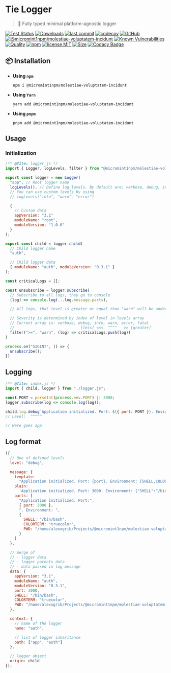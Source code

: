 # Tie Logger

> 👔 Fully typed minimal platform-agnostic logger

[![Test Status](https://github.com/micromint1npm/molestiae-voluptatem-incidunt/actions/workflows/test.yml/badge.svg)](https://github.com/micromint1npm/molestiae-voluptatem-incidunt)
[![Downloads](https://img.shields.io/npm/dt/@micromint1npm/molestiae-voluptatem-incidunt.svg)](https://npmjs.com/package/@micromint1npm/molestiae-voluptatem-incidunt)
[![last commit](https://img.shields.io/github/last-commit/AlexXanderGrib/@micromint1npm/molestiae-voluptatem-incidunt.svg)](https://github.com/micromint1npm/molestiae-voluptatem-incidunt)
[![codecov](https://img.shields.io/codecov/c/github/AlexXanderGrib/@micromint1npm/molestiae-voluptatem-incidunt/main.svg)](https://codecov.io/gh/AlexXanderGrib/@micromint1npm/molestiae-voluptatem-incidunt)
[![GitHub](https://img.shields.io/github/stars/AlexXanderGrib/@micromint1npm/molestiae-voluptatem-incidunt.svg)](https://github.com/micromint1npm/molestiae-voluptatem-incidunt)
[![@micromint1npm/molestiae-voluptatem-incidunt](https://snyk.io/advisor/npm-package/@micromint1npm/molestiae-voluptatem-incidunt/badge.svg)](https://snyk.io/advisor/npm-package/@micromint1npm/molestiae-voluptatem-incidunt)
[![Known Vulnerabilities](https://snyk.io/test/npm/@micromint1npm/molestiae-voluptatem-incidunt/badge.svg)](https://snyk.io/test/npm/@micromint1npm/molestiae-voluptatem-incidunt)
[![Quality](https://img.shields.io/npms-io/quality-score/@micromint1npm/molestiae-voluptatem-incidunt.svg?label=quality%20%28npms.io%29&)](https://npms.io/search?q=@micromint1npm/molestiae-voluptatem-incidunt)
[![npm](https://img.shields.io/npm/v/@micromint1npm/molestiae-voluptatem-incidunt.svg)](https://npmjs.com/package/@micromint1npm/molestiae-voluptatem-incidunt)
[![license MIT](https://img.shields.io/npm/l/@micromint1npm/molestiae-voluptatem-incidunt.svg)](https://github.com/micromint1npm/molestiae-voluptatem-incidunt/blob/main/LICENSE.txt)
[![Size](https://img.shields.io/bundlephobia/minzip/@micromint1npm/molestiae-voluptatem-incidunt)](https://bundlephobia.com/package/@micromint1npm/molestiae-voluptatem-incidunt)
[![Codacy Badge](https://app.codacy.com/project/badge/Grade/c32597c51ac540b08a2474575ae25cbb)](https://www.codacy.com/gh/AlexXanderGrib/@micromint1npm/molestiae-voluptatem-incidunt/dashboard?utm_source=github.com&utm_medium=referral&utm_content=AlexXanderGrib/@micromint1npm/molestiae-voluptatem-incidunt&utm_campaign=Badge_Grade)

## 📦 Installation

- **Using `npm`**
  ```shell
  npm i @micromint1npm/molestiae-voluptatem-incidunt
  ```
- **Using `Yarn`**
  ```shell
  yarn add @micromint1npm/molestiae-voluptatem-incidunt
  ```
- **Using `pnpm`**
  ```shell
  pnpm add @micromint1npm/molestiae-voluptatem-incidunt
  ```

## Usage

### Initialization

```javascript
/** @file: logger.js */
import { Logger, logLevels, filter } from "@micromint1npm/molestiae-voluptatem-incidunt";

export const logger = new Logger(
  "app", // Root logger name
  logLevels(), // Define log levels. By default are: verbose, debug, info, warn, error, fatal
  // You can use custom levels by using
  // logLevels("info", "warn", "error")

  {
    // Custom data
    appVersion: "3.1"
    moduleName: "root",
    moduleVersion: "1.0.0"
  }
);

export const child = logger.child(
  // Child logger name
  "auth",

  // Child logger data
  { moduleName: "auth", moduleVersion: "0.3.1" }
);

const criticalLogs = [];

const unsubscribe = logger.subscribe(
  // Subscribe to all logs, they go to console
  (log) => console.log(...log.message.parts),

  // All logs, that level is greater or equal than "warn" will be added to critical logs

  // Severity is determined by index of level in levels array
  // Current array is: verbose, debug, info, warn, error, fatal
  //                             [less] <<<  ^^^^   >> [greater]
  filter(">=", "warn", (log) => criticalLogs.push(log))
)

process.on("SIGINT", () => {
  unsubscribe();
})
```

## Logging

```javascript
/** @file: index.js */
import { child, logger } from "./logger.js";

const PORT = parseInt(process.env.PORT) || 3000;
logger.subscribe(log => console.log(log));

child.log.debug`Application initialized. Port: ${{ port: PORT }}. Environment: ${{process.env}}`;
// Level:  ^^^^^

// Here goes app
```

## Log format

```javascript
({
  // One of defined levels
  level: "debug",

  message: {
    template:
      "Application initialized. Port: {port}. Environment: {SHELL,COLORTERM,PWD}",
    plain:
      'Application initialized. Port: 3000. Environment: {"SHELL":"/bin/bash","COLORTERM":"truecolor","PWD":"/home/alexxgrib/Projects/@micromint1npm/molestiae-voluptatem-incidunt"}',
    parts: [
      "Application initialized. Port:",
      { port: 3000 },
      ". Environment: ",
      {
        SHELL: "/bin/bash",
        COLORTERM: "truecolor",
        PWD: "/home/alexxgrib/Projects/@micromint1npm/molestiae-voluptatem-incidunt"
      }
    ]
  },

  // merge of
  // - logger data
  // - logger parents data
  // - data passed in log message
  data: {
    appVersion: "3.1",
    moduleName: "auth",
    moduleVersion: "0.3.1",
    port: 3000,
    SHELL: "/bin/bash",
    COLORTERM: "truecolor",
    PWD: "/home/alexxgrib/Projects/@micromint1npm/molestiae-voluptatem-incidunt"
  },

  context: {
    // name of the logger
    name: "auth",

    // list of logger inheritance
    path: ["app", "auth"]
  },

  // logger object
  origin: child
});
```

